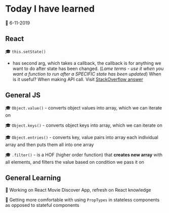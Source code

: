 # Today I have learned

:calendar: 6-11-2019

## React

:mortar_board: ```this.setState()```
- has second arg, which takes a callback, the callback is for anything we want to do after state has been changed. (_Lame terms - use it when you want a function to run after a SPECIFIC state has been updated_) When is it useful? When making API call. Visit [StackOverflow answer](https://stackoverflow.com/questions/42038590/when-to-use-react-setstate-callback)

## General JS

:mortar_board: ```Object.value()``` - converts object values into array, which we can iterate on

:mortar_board: ```Object.keys()``` - converts object keys into array, which we can iterate on

:mortar_board: ```Object.entries()``` - converts key, value pairs into array each individual array and then puts them all into one array

:mortar_board: ```.filter()``` - is a HOF (higher order function) that __creates new array__ with all elements, and filters the value based on condition we pass it on

## General Learning

:hammer: Working on React Movie Discover App, refresh on React knowledge

:hammer: Getting more comfortable with using ```PropTypes``` in stateless components as opposed to stateful components
